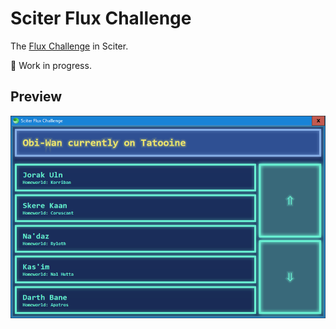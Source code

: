 # Sciter Flux Challenge

The [Flux Challenge](https://github.com/staltz/flux-challenge) in Sciter.

:construction: Work in progress. 

## Preview

![screenshot](preview.png)
